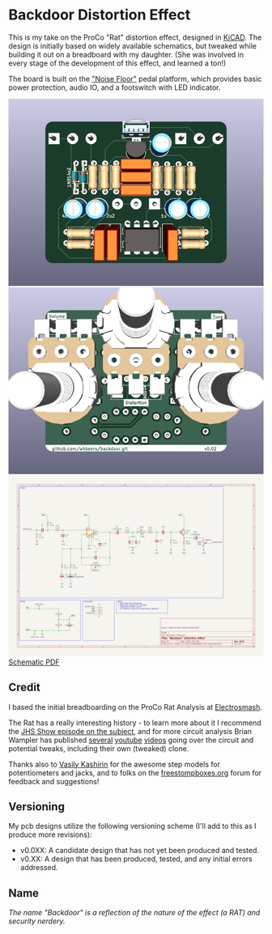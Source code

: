 # Backdoor Distortion Effect

This is my take on the ProCo "Rat" distortion effect, designed in [KiCAD](https://www.kicad.org/).  The design is initially based on widely available schematics, but tweaked while building it out on a breadboard with my daughter. (She was involved in every stage of the development of this effect, and learned a ton!)

The board is built on the ["Noise Floor"](https://github.com/whbeers/noise_floor) pedal platform, which provides basic power protection, audio IO, and a footswitch with LED indicator.

![Front render](renders/front.png)
![Back render](renders/back.png)
![Schematic SVG](schematics/backdoor-latest.svg)
[Schematic PDF](schematics/backdoor-latest.pdf)

## Credit

I based the initial breadboarding on the ProCo Rat Analysis at [Electrosmash](https://www.electrosmash.com/proco-rat).

The Rat has a really interesting history - to learn more about it I recommend the [JHS Show episode on the subject](https://www.youtube.com/watch?v=QfwpClT_26E), and for more circuit analysis Brian Wampler has published [several](https://www.youtube.com/watch?v=zBGKdnlh4Ws) [youtube](https://www.youtube.com/watch?v=IAt-hgqrocI) [videos](https://www.youtube.com/watch?v=U2ZOTbfAcNs) going over the circuit and potential tweaks, including their own (tweaked) clone.

Thanks also to [Vasily Kashirin](https://grabcad.com/vasily.kashirin-1) for the awesome step models for potentiometers and jacks, and to folks on the [freestompboxes.org](https://www.freestompboxes.org/) forum for feedback and suggestions!

## Versioning

My pcb designs utilize the following versioning scheme (I'll add to this as I produce more revisions):
 - v0.0XX: A candidate design that has not yet been produced and tested.
 - v0.XX: A design that has been produced, tested, and any initial errors addressed.

## Name
*The name "Backdoor" is a reflection of the nature of the effect (a RAT) and security nerdery.*
